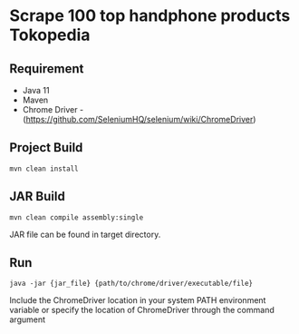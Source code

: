 # Scrape 100 top handphone products Tokopedia

## Requirement
* Java 11
* Maven
* Chrome Driver - (https://github.com/SeleniumHQ/selenium/wiki/ChromeDriver)

## Project Build
```mvn clean install```

## JAR Build
```mvn clean compile assembly:single```

JAR file can be found in target directory.

## Run
```java -jar {jar_file} {path/to/chrome/driver/executable/file}```

Include the ChromeDriver location in your system PATH environment variable or specify the location of ChromeDriver through the command argument
